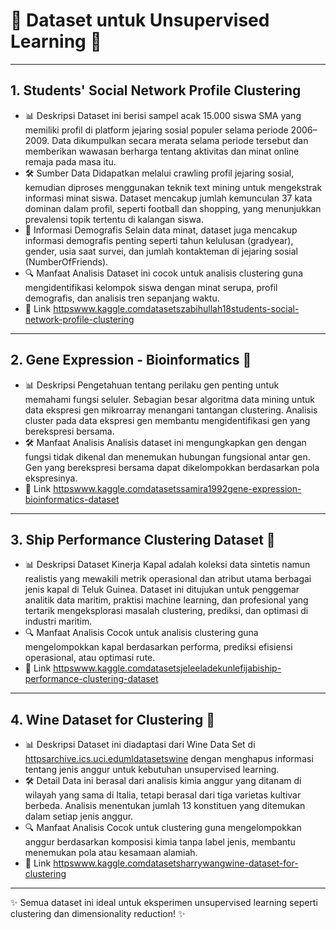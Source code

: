 # 🌟 Dataset untuk Unsupervised Learning 🌟

---

## 1. Students' Social Network Profile Clustering
- 📊 Deskripsi Dataset ini berisi sampel acak 15.000 siswa SMA yang memiliki profil di platform jejaring sosial populer selama periode 2006–2009. Data dikumpulkan secara merata selama periode tersebut dan memberikan wawasan berharga tentang aktivitas dan minat online remaja pada masa itu.  
- 🛠️ Sumber Data Didapatkan melalui crawling profil jejaring sosial, kemudian diproses menggunakan teknik text mining untuk mengekstrak informasi minat siswa. Dataset mencakup jumlah kemunculan 37 kata dominan dalam profil, seperti football dan shopping, yang menunjukkan prevalensi topik tertentu di kalangan siswa.  
- 👤 Informasi Demografis Selain data minat, dataset juga mencakup informasi demografis penting seperti tahun kelulusan (gradyear), gender, usia saat survei, dan jumlah kontakteman di jejaring sosial (NumberOfFriends).  
- 🔍 Manfaat Analisis Dataset ini cocok untuk analisis clustering guna mengidentifikasi kelompok siswa dengan minat serupa, profil demografis, dan analisis tren sepanjang waktu.  
- 🔗 Link [httpswww.kaggle.comdatasetszabihullah18students-social-network-profile-clustering](#)

---

## 2. Gene Expression - Bioinformatics 🧬
- 📊 Deskripsi Pengetahuan tentang perilaku gen penting untuk memahami fungsi seluler. Sebagian besar algoritma data mining untuk data ekspresi gen mikroarray menangani tantangan clustering. Analisis cluster pada data ekspresi gen membantu mengidentifikasi gen yang berekspresi bersama.  
- 🛠️ Manfaat Analisis Analisis dataset ini mengungkapkan gen dengan fungsi tidak dikenal dan menemukan hubungan fungsional antar gen. Gen yang berekspresi bersama dapat dikelompokkan berdasarkan pola ekspresinya.  
- 🔗 Link [httpswww.kaggle.comdatasetssamira1992gene-expression-bioinformatics-dataset](#)

---

## 3. Ship Performance Clustering Dataset 🚢
- 📊 Deskripsi Dataset Kinerja Kapal adalah koleksi data sintetis namun realistis yang mewakili metrik operasional dan atribut utama berbagai jenis kapal di Teluk Guinea. Dataset ini ditujukan untuk penggemar analitik data maritim, praktisi machine learning, dan profesional yang tertarik mengeksplorasi masalah clustering, prediksi, dan optimasi di industri maritim.  
- 🔍 Manfaat Analisis Cocok untuk analisis clustering guna mengelompokkan kapal berdasarkan performa, prediksi efisiensi operasional, atau optimasi rute.  
- 🔗 Link [httpswww.kaggle.comdatasetsjeleeladekunlefijabiship-performance-clustering-dataset](#)

---

## 4. Wine Dataset for Clustering 🍷
- 📊 Deskripsi Dataset ini diadaptasi dari Wine Data Set di [httpsarchive.ics.uci.edumldatasetswine](#) dengan menghapus informasi tentang jenis anggur untuk kebutuhan unsupervised learning.  
- 🛠️ Detail Data ini berasal dari analisis kimia anggur yang ditanam di wilayah yang sama di Italia, tetapi berasal dari tiga varietas kultivar berbeda. Analisis menentukan jumlah 13 konstituen yang ditemukan dalam setiap jenis anggur.  
- 🔍 Manfaat Analisis Cocok untuk clustering guna mengelompokkan anggur berdasarkan komposisi kimia tanpa label jenis, membantu menemukan pola atau kesamaan alamiah.  
- 🔗 Link [httpswww.kaggle.comdatasetsharrywangwine-dataset-for-clustering](#)

---

✨ Semua dataset ini ideal untuk eksperimen unsupervised learning seperti clustering dan dimensionality reduction! ✨
